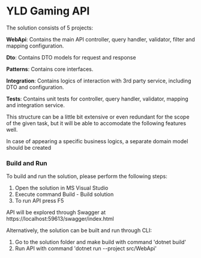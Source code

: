 # YLD Gaming API  

The solution consists of 5 projects:

**WebApi**: Contains the main API controller, query handler, validator, filter and mapping configuration.

**Dto**: Contains DTO models for request and response

**Patterns**: Contains core interfaces.

**Integration**: Contains logics of interaction with 3rd party service, including DTO and configuration.

**Tests**: Contains unit tests for controller, query handler, validator, mapping and integration service.


This structure can be a little bit extensive or even redundant for the scope of the given task, but it will be able to accomodate the following features well.

In case of appearing a specific business logics, a separate domain model should be created

###  Build and Run

To build and run the solution, please perform the following steps:

1) Open the solution in MS Visual Studio
2) Execute command Build - Build solution
3) To run API press F5

API will be explored through Swagger at https://localhost:59613/swagger/index.html

Alternatively, the solution can be built and run through CLI:
1) Go to the solution folder and make build with command 'dotnet build'
2) Run API with command 'dotnet run --project src/WebApi'
